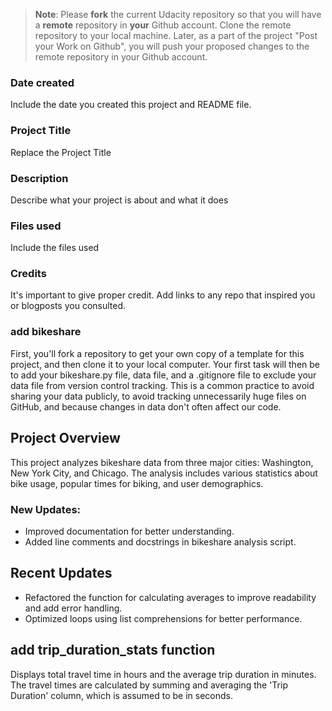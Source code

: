 >**Note**: Please **fork** the current Udacity repository so that you will have a **remote** repository in **your** Github account. Clone the remote repository to your local machine. Later, as a part of the project "Post your Work on Github", you will push your proposed changes to the remote repository in your Github account.

### Date created
Include the date you created this project and README file.

### Project Title
Replace the Project Title

### Description
Describe what your project is about and what it does

### Files used
Include the files used

### Credits
It's important to give proper credit. Add links to any repo that inspired you or blogposts you consulted.
### add bikeshare
First, you'll fork a repository to get your own copy of a template for this project, and then clone it to
your local computer. Your first task will then be to add your bikeshare.py file, data file, and a .gitignore 
file to exclude your data file from version control tracking. This is a common practice to avoid sharing your 
data publicly, to avoid tracking unnecessarily huge files on GitHub, and because changes in data don't often affect our code.

## Project Overview

This project analyzes bikeshare data from three major cities: Washington, New York City, and Chicago. The analysis includes various statistics about bike usage, popular times for biking, and user demographics.

### New Updates:
- Improved documentation for better understanding.
- Added line comments and docstrings in bikeshare analysis script.

## Recent Updates
- Refactored the function for calculating averages to improve readability and add error handling.
- Optimized loops using list comprehensions for better performance.

## add trip_duration_stats function
Displays total travel time in hours and the average trip duration in minutes.
The travel times are calculated by summing and averaging the 'Trip Duration' column, which is assumed to be in seconds.

